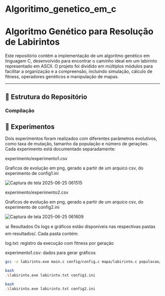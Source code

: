 # Algoritimo_genetico_em_c
# Algoritmo Genético para Resolução de Labirintos

Este repositório contém a implementação de um algoritmo genético em linguagem C, desenvolvido para encontrar o caminho ideal em um labirinto representado em ASCII. O projeto foi dividido em múltiplos módulos para facilitar a organização e a compreensão, incluindo simulação, cálculo de fitness, operadores genéticos e manipulação de mapas.

---

## 📁 Estrutura do Repositório

### Compilação

## 🧪 Experimentos
Dois experimentos foram realizados com diferentes parâmetros evolutivos, como taxa de mutação, tamanho da população e número de gerações. Cada experimento está documentado separadamente:

experimento/experimento1.csv

Graficos de evolução em png, gerado a partir de um arquico csv, do experimento de config1.ini

![Captura de tela 2025-06-25 061515](https://github.com/user-attachments/assets/d1b8e355-1a84-4613-aec6-108a0563092e)


experimento/experimento2.csv

Graficos de evolução em png, gerado a partir de um arquico csv, do experimento de config2.ini

![Captura de tela 2025-06-25 061609](https://github.com/user-attachments/assets/940145ef-d569-48ca-b399-5be01c323366)


📊 Resultados
Os logs e gráficos estão disponíveis nas respectivas pastas em resultados/. Cada pasta contém:

log.txt: registro da execução com fitness por geração

experimento1.csv: dados para gerar gráficos


```bash
gcc -o labirinto.exe main.c config/config.c mapa/labirinto.c populacao/populacao.c populacao/individuo.c genetico/genetico.c

bash
.\labirinto.exe labirinto.txt config1.ini

bash
.\labirinto.exe labirinto.txt config2.ini


